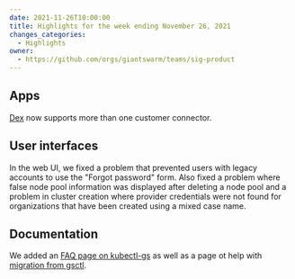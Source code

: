 ```yaml
---
date: 2021-11-26T10:00:00
title: Highlights for the week ending November 26, 2021
changes_categories:
  - Highlights
owner:
  - https://github.com/orgs/giantswarm/teams/sig-product
---
```


## Apps

[Dex](https://docs.giantswarm.io/changes/management-api/) now supports more than one customer connector.

## User interfaces

In the web UI, we fixed a problem that prevented users with legacy accounts to use the "Forgot password" form.
Also fixed a problem where false node pool information was displayed after deleting a node pool and a problem in cluster creation where provider credentials were not found for organizations that have been created using a mixed case name.

## Documentation

We added an [FAQ page on kubectl-gs](https://docs.giantswarm.io/ui-api/kubectl-gs/faq/) as well as a page ot help with [migration from gsctl](https://docs.giantswarm.io/ui-api/gsctl/migrate/).
